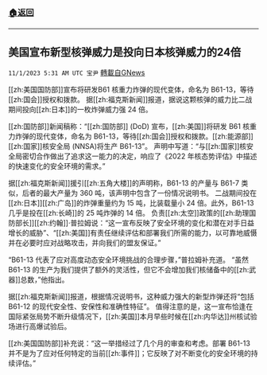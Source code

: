 ###  [:house:返回](README.md)
---


## 美国宣布新型核弹威力是投向日本核弹威力的24倍
`11/1/2023 5:31 AM UTC 宝尹` [轉載自GNews](https://gnews.org/articles/1906703)

[[zh:美国国防部]]宣布将研发B61 核重力炸弹的现代变体，命名为 B61-13，等待[[zh:国会]]授权和拨款。
据[[zh:福克斯新闻]]报道，据说这颗核弹的威力比二战期间投向[[zh:日本]]的一枚炸弹威力强 24 倍。

[[zh:国防部]]新闻稿称：“[[zh:国防部]] (DoD) 宣布，[[zh:美国]]将研发 B61 核重力炸弹的现代变体，命名为 B61-13，等待[[zh:国会]]授权和拨款。[[zh:能源部]][[zh:国家]]核安全局 (NNSA)将生产 B61-13”。
声明中写道：“与[[zh:国家]]核安全局密切合作做出了追求这一能力的决定，响应了《2022 年核态势评估》中描述的快速变化的安全环境的需求。”

据[[zh:福克斯新闻]]援引[[zh:五角大楼]]的声明称，B61-13 的产量与 B61-7 类似，后者的最大产量为 360 吨，该声明中包含了一份情况说明书。
二战期间投在[[zh:日本]][[zh:广岛]]的炸弹重量约为 15 吨，比装载量小 24 倍。此外，B61-13 几乎是投在[[zh:长崎]]的 25 吨炸弹的 14 倍。
负责[[zh:太空]]政策的[[zh:助理国防部长]][[zh:约翰]]·普拉姆说：“这一宣布反映了安全环境的变化和潜在对手日益增长的威胁”、“[[zh:美国]]有责任继续评估和部署我们所需的能力，以可靠地威慑并在必要时应对战略攻击，并向我们的盟友保证。” 

“B61-13 代表了应对高度动态安全环境挑战的合理步骤，”普拉姆补充道。
“虽然 B61-13 的生产为我们提供了额外的灵活性，但它不会增加我们核储备中的[[zh:武器]]总数，”他指出。

据[[zh:福克斯新闻]]报道，根据情况说明书，这种威力强大的新型炸弹还将“包括 B61-12 的现代安全性、安保性和准确性特征”。
值得注意的是，这一宣布恰逢在国际紧张局势不断升级情况下，[[zh:美国]]本月早些时候在[[zh:内华达]]州核试验场进行高爆试验后。

[[zh:美国国防部]]补充说：“这一举措经过了几个月的审查和考虑。部署 B61-13 并不是为了应对任何特定的当前[[zh:事件]]；它反映了对不断变化的安全环境的持续评估。”
